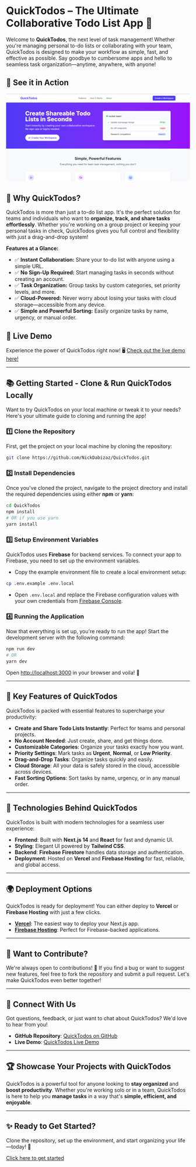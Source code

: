 # QuickTodos – The Ultimate Collaborative Todo List App 🚀

Welcome to **QuickTodos**, the next level of task management! Whether you're managing personal to-do lists or collaborating with your team, QuickTodos is designed to make your workflow as simple, fast, and effective as possible. Say goodbye to cumbersome apps and hello to seamless task organization—anytime, anywhere, with anyone!

## 📱 See it in Action

![QuickTodos Screenshot](content/screenshot.png)

## 🎯 Why QuickTodos?

QuickTodos is more than just a to-do list app. It's the perfect solution for teams and individuals who want to **organize, track, and share tasks effortlessly**. Whether you're working on a group project or keeping your personal tasks in check, QuickTodos gives you full control and flexibility with just a drag-and-drop system!

**Features at a Glance:**
- ✅ **Instant Collaboration:** Share your to-do list with anyone using a simple URL.
- ✅ **No Sign-Up Required:** Start managing tasks in seconds without creating an account.
- ✅ **Task Organization:** Group tasks by custom categories, set priority levels, and more.
- ✅ **Cloud-Powered:** Never worry about losing your tasks with cloud storage—accessible from any device.
- ✅ **Simple and Powerful Sorting:** Easily organize tasks by name, urgency, or manual order.

## 🚀 Live Demo

Experience the power of QuickTodos right now! 🖥️
[Check out the live demo here!](https://quicktodos-17a86.web.app)

---

## 📚 Getting Started - Clone & Run QuickTodos Locally

Want to try QuickTodos on your local machine or tweak it to your needs? Here's your ultimate guide to cloning and running the app!

### 1️⃣ Clone the Repository
First, get the project on your local machine by cloning the repository:

```bash
git clone https://github.com/NickDabizaz/QuickTodos.git
```

### 2️⃣ Install Dependencies
Once you've cloned the project, navigate to the project directory and install the required dependencies using either **npm** or **yarn**:

```bash
cd QuickTodos
npm install
# OR if you use yarn
yarn install
```

### 3️⃣ Setup Environment Variables
QuickTodos uses **Firebase** for backend services. To connect your app to Firebase, you need to set up the environment variables.

- Copy the example environment file to create a local environment setup:

```bash
cp .env.example .env.local
```

- Open `.env.local` and replace the Firebase configuration values with your own credentials from [Firebase Console](https://console.firebase.google.com/).

### 4️⃣ Running the Application
Now that everything is set up, you're ready to run the app! Start the development server with the following command:

```bash
npm run dev
# OR
yarn dev
```

Open [http://localhost:3000](http://localhost:3000) in your browser and voila! 🎉

---

## 🌟 Key Features of QuickTodos

QuickTodos is packed with essential features to supercharge your productivity:

- **Create and Share Todo Lists Instantly**: Perfect for teams and personal projects.
- **No Account Needed**: Just create, share, and get things done.
- **Customizable Categories**: Organize your tasks exactly how you want.
- **Priority Settings**: Mark tasks as **Urgent**, **Normal**, or **Low Priority**.
- **Drag-and-Drop Tasks**: Organize tasks quickly and easily.
- **Cloud Storage**: All your data is safely stored in the cloud, accessible across devices.
- **Fast Sorting Options**: Sort tasks by name, urgency, or in any manual order.

---

## 🔧 Technologies Behind QuickTodos

QuickTodos is built with modern technologies for a seamless user experience:

- **Frontend**: Built with **Next.js 14** and **React** for fast and dynamic UI.
- **Styling**: Elegant UI powered by **Tailwind CSS**.
- **Backend**: **Firebase Firestore** handles data storage and authentication.
- **Deployment**: Hosted on **Vercel** and **Firebase Hosting** for fast, reliable, and global access.

---

## 🌍 Deployment Options

QuickTodos is ready for deployment! You can either deploy to **Vercel** or **Firebase Hosting** with just a few clicks.

- **[Vercel](https://vercel.com/new)**: The easiest way to deploy your Next.js app.
- **[Firebase Hosting](https://firebase.google.com/docs/hosting)**: Perfect for Firebase-backed applications.

---

## 🚀 Want to Contribute?

We're always open to contributions! 🌱 If you find a bug or want to suggest new features, feel free to fork the repository and submit a pull request. Let's make QuickTodos even better together!

---

## 💬 Connect With Us

Got questions, feedback, or just want to chat about QuickTodos? We'd love to hear from you!

- **GitHub Repository**: [QuickTodos on GitHub](https://github.com/NickDabizaz/QuickTodos)
- **Live Demo**: [QuickTodos Live Demo](https://quicktodos-17a86.web.app)

---

## 🏆 Showcase Your Projects with QuickTodos

QuickTodos is a powerful tool for anyone looking to **stay organized** and **boost productivity**. Whether you're working solo or in a team, QuickTodos is here to help you **manage tasks** in a way that's **simple, efficient, and enjoyable**.

---

## ✨ Ready to Get Started?

Clone the repository, set up the environment, and start organizing your life—today! 🎉

[Click here to get started](https://github.com/NickDabizaz/QuickTodos)

